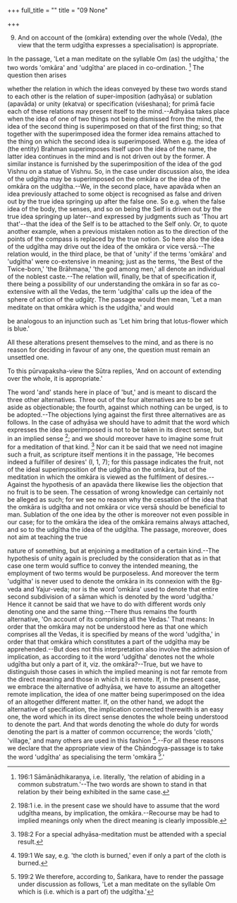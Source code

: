 +++
full_title = ""
title = "09 None"

+++


9. And on account of the (omkāra) extending over the whole (Veda), (the view that the term udgītha expresses a specialisation) is appropriate.

In the passage, 'Let a man meditate on the syllable Om (as) the udgītha,' the two words 'omkāra' and 'udgītha' are placed in co-ordination. [^fn_132] The question then arises

[^fn_132]: 196:1 Sāmānādhikaraṇya, i.e. literally, 'the relation of abiding in a common substratum.'--The two words are shown to stand in that relation by their being exhibited in the same case.

whether the relation in which the ideas conveyed by these two words stand to each other is the relation of super-imposition (adhyāsa) or sublation (apavāda) or unity (ekatva) or specification (viśeshaṇa); for primā facie each of these relations may present itself to the mind.--Adhyāsa takes place when the idea of one of two things not being dismissed from the mind, the idea of the second thing is superimposed on that of the first thing; so that together with the superimposed idea the former idea remains attached to the thing on which the second idea is superimposed. When e.g. the idea of (the entity) Brahman superimposes itself upon the idea of the name, the latter idea continues in the mind and is not driven out by the former. A similar instance is furnished by the superimposition of the idea of the god Vishnu on a statue of Vishnu. So, in the case under discussion also, the idea of the udgītha may be superimposed on the omkāra or the idea of the omkāra on the udgītha.--We, in the second place, have apavāda when an idea previously attached to some object is recognised as false and driven out by the true idea springing up after the false one. So e.g. when the false idea of the body, the senses, and so on being the Self is driven out by the true idea springing up later--and expressed by judgments such as 'Thou art that'--that the idea of the Self is to be attached to the Self only. Or, to quote another example, when a previous mistaken notion as to the direction of the points of the compass is replaced by the true notion. So here also the idea of the udgītha may drive out the idea of the omkāra or vice versā.--The relation would, in the third place, be that of 'unity' if the terms 'omkāra' and 'udgītha' were co-extensive in meaning; just as the terms, 'the Best of the Twice-born,' 'the Brāhmaṇa,' 'the god among men,' all denote an individual of the noblest caste.--The relation will, finally, be that of specification if, there being a possibility of our understanding the omkāra in so far as co-extensive with all the Vedas, the term 'udgītha' calls up the idea of the sphere of action of the udgātr̥. The passage would then mean, 'Let a man meditate on that omkāra which is the udgītha,' and would

be analogous to an injunction such as 'Let him bring that lotus-flower which is blue.'

All these alterations present themselves to the mind, and as there is no reason for deciding in favour of any one, the question must remain an unsettled one.

To this pūrvapaksha-view the Sūtra replies, 'And on account of extending over the whole, it is appropriate.'

The word 'and' stands here in place of 'but,' and is meant to discard the three other alternatives. Three out of the four alternatives are to be set aside as objectionable; the fourth, against which nothing can be urged, is to be adopted.--The objections lying against the first three alternatives are as follows. In the case of adhyāsa we should have to admit that the word which expresses the idea superimposed is not to be taken in its direct sense, but in an implied sense [^fn_133]; and we should moreover have to imagine some fruit for a meditation of that kind. [^fn_134] Nor can it be said that we need not imagine such a fruit, as scripture itself mentions it in the passage, 'He becomes indeed a fulfiller of desires' (I, 1, 7); for this passage indicates the fruit, not of the ideal superimposition of the udgītha on the omkāra, but of the meditation in which the omkāra is viewed as the fulfilment of desires.--Against the hypothesis of an apavāda there likewise lies the objection that no fruit is to be seen. The cessation of wrong knowledge can certainly not be alleged as such; for we see no reason why the cessation of the idea that the omkāra is udgītha and not omkāra or vice versā should be beneficial to man. Sublation of the one idea by the other is moreover not even possible in our case; for to the omkāra the idea of the omkāra remains always attached, and so to the udgītha the idea of the udgītha. The passage, moreover, does not aim at teaching the true

[^fn_133]: 198:1 i.e. in the present case we should have to assume that the word udgītha means, by implication, the omkāra.--Recourse may be had to implied meanings only when the direct meaning is clearly impossible.

[^fn_134]: 198:2 For a special adhyāsa-meditation must be attended with a special result.

nature of something, but at enjoining a meditation of a certain kind.--The hypothesis of unity again is precluded by the consideration that as in that case one term would suffice to convey the intended meaning, the employment of two terms would be purposeless. And moreover the term 'udgītha' is never used to denote the omkāra in its connexion with the R̥g-veda and Yajur-veda; nor is the word 'omkāra' used to denote that entire second subdivision of a sāman which is denoted by the word 'udgītha.' Hence it cannot be said that we have to do with different words only denoting one and the same thing.--There thus remains the fourth alternative, 'On account of its comprising all the Vedas.' That means: In order that the omkāra may not be understood here as that one which comprises all the Vedas, it is specified by means of the word 'udgītha,' in order that that omkāra which constitutes a part of the udgītha may be apprehended.--But does not this interpretation also involve the admission of implication, as according to it the word 'udgītha' denotes not the whole udgītha but only a part of it, viz. the omkāra?--True, but we have to distinguish those cases in which the implied meaning is not far remote from the direct meaning and those in which it is remote. If, in the present case, we embrace the alternative of adhyāsa, we have to assume an altogether remote implication, the idea of one matter being superimposed on the idea of an altogether different matter. If, on the other hand, we adopt the alternative of specification, the implication connected therewith is an easy one, the word which in its direct sense denotes the whole being understood to denote the part. And that words denoting the whole do duty for words denoting the part is a matter of common occurrence; the words 'cloth,' 'village,' and many others are used in this fashion [^fn_135].--For all these reasons we declare that the appropriate view of the Cḥāndogya-passage is to take the word 'udgītha' as specialising the term 'omkāra [^fn_136].'

[^fn_135]: 199:1 We say, e.g. 'the cloth is burned,' even if only a part of the cloth is burned.

[^fn_136]: 199:2 We therefore, according to, Śaṅkara, have to render the passage  under discussion as follows, 'Let a man meditate on the syllable Om which is (i.e. which is a part of) the udgītha.'

